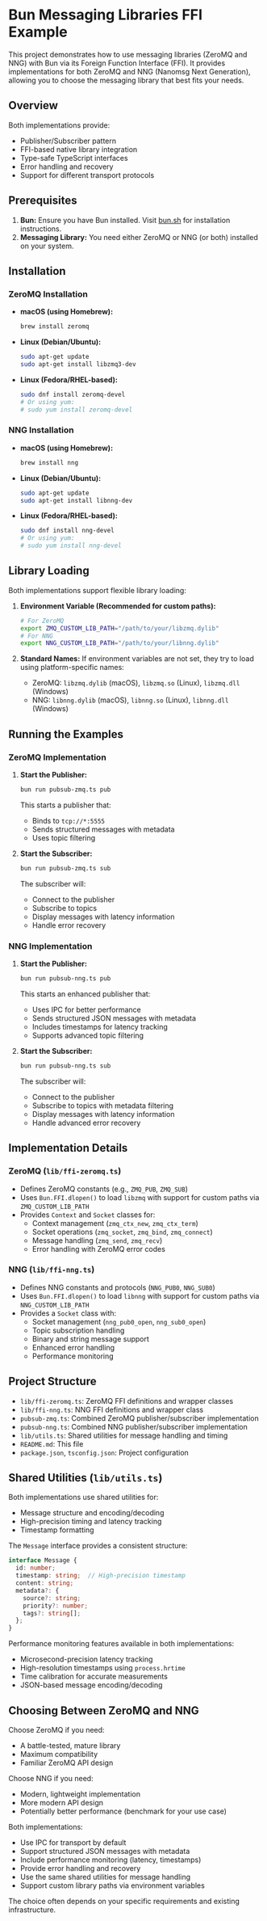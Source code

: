 # Bun Messaging Libraries FFI Example

This project demonstrates how to use messaging libraries (ZeroMQ and NNG) with Bun via its Foreign Function Interface (FFI). It provides implementations for both ZeroMQ and NNG (Nanomsg Next Generation), allowing you to choose the messaging library that best fits your needs.

## Overview

Both implementations provide:
- Publisher/Subscriber pattern
- FFI-based native library integration
- Type-safe TypeScript interfaces
- Error handling and recovery
- Support for different transport protocols

## Prerequisites

1. **Bun:** Ensure you have Bun installed. Visit [bun.sh](https://bun.sh/) for installation instructions.
2. **Messaging Library:** You need either ZeroMQ or NNG (or both) installed on your system.

## Installation

### ZeroMQ Installation

*   **macOS (using Homebrew):**
    ```bash
    brew install zeromq
    ```

*   **Linux (Debian/Ubuntu):**
    ```bash
    sudo apt-get update
    sudo apt-get install libzmq3-dev
    ```

*   **Linux (Fedora/RHEL-based):**
    ```bash
    sudo dnf install zeromq-devel
    # Or using yum:
    # sudo yum install zeromq-devel
    ```

### NNG Installation

*   **macOS (using Homebrew):**
    ```bash
    brew install nng
    ```

*   **Linux (Debian/Ubuntu):**
    ```bash
    sudo apt-get update
    sudo apt-get install libnng-dev
    ```

*   **Linux (Fedora/RHEL-based):**
    ```bash
    sudo dnf install nng-devel
    # Or using yum:
    # sudo yum install nng-devel
    ```

## Library Loading

Both implementations support flexible library loading:

1. **Environment Variable (Recommended for custom paths):**
   ```bash
   # For ZeroMQ
   export ZMQ_CUSTOM_LIB_PATH="/path/to/your/libzmq.dylib"
   # For NNG
   export NNG_CUSTOM_LIB_PATH="/path/to/your/libnng.dylib"
   ```

2. **Standard Names:** If environment variables are not set, they try to load using platform-specific names:
   - ZeroMQ: `libzmq.dylib` (macOS), `libzmq.so` (Linux), `libzmq.dll` (Windows)
   - NNG: `libnng.dylib` (macOS), `libnng.so` (Linux), `libnng.dll` (Windows)

## Running the Examples

### ZeroMQ Implementation

1. **Start the Publisher:**
    ```bash
    bun run pubsub-zmq.ts pub
    ```
    This starts a publisher that:
    - Binds to `tcp://*:5555`
    - Sends structured messages with metadata
    - Uses topic filtering

2. **Start the Subscriber:**
    ```bash
    bun run pubsub-zmq.ts sub
    ```
    The subscriber will:
    - Connect to the publisher
    - Subscribe to topics
    - Display messages with latency information
    - Handle error recovery

### NNG Implementation

1. **Start the Publisher:**
    ```bash
    bun run pubsub-nng.ts pub
    ```
    This starts an enhanced publisher that:
    - Uses IPC for better performance
    - Sends structured JSON messages with metadata
    - Includes timestamps for latency tracking
    - Supports advanced topic filtering

2. **Start the Subscriber:**
    ```bash
    bun run pubsub-nng.ts sub
    ```
    The subscriber will:
    - Connect to the publisher
    - Subscribe to topics with metadata filtering
    - Display messages with latency information
    - Handle advanced error recovery

## Implementation Details

### ZeroMQ (`lib/ffi-zeromq.ts`)

*   Defines ZeroMQ constants (e.g., `ZMQ_PUB`, `ZMQ_SUB`)
*   Uses `Bun.FFI.dlopen()` to load `libzmq` with support for custom paths via `ZMQ_CUSTOM_LIB_PATH`
*   Provides `Context` and `Socket` classes for:
    - Context management (`zmq_ctx_new`, `zmq_ctx_term`)
    - Socket operations (`zmq_socket`, `zmq_bind`, `zmq_connect`)
    - Message handling (`zmq_send`, `zmq_recv`)
    - Error handling with ZeroMQ error codes

### NNG (`lib/ffi-nng.ts`)

*   Defines NNG constants and protocols (`NNG_PUB0`, `NNG_SUB0`)
*   Uses `Bun.FFI.dlopen()` to load `libnng` with support for custom paths via `NNG_CUSTOM_LIB_PATH`
*   Provides a `Socket` class with:
    - Socket management (`nng_pub0_open`, `nng_sub0_open`)
    - Topic subscription handling
    - Binary and string message support
    - Enhanced error handling
    - Performance monitoring

## Project Structure

*   `lib/ffi-zeromq.ts`: ZeroMQ FFI definitions and wrapper classes
*   `lib/ffi-nng.ts`: NNG FFI definitions and wrapper class
*   `pubsub-zmq.ts`: Combined ZeroMQ publisher/subscriber implementation
*   `pubsub-nng.ts`: Combined NNG publisher/subscriber implementation
*   `lib/utils.ts`: Shared utilities for message handling and timing
*   `README.md`: This file
*   `package.json`, `tsconfig.json`: Project configuration

## Shared Utilities (`lib/utils.ts`)

Both implementations use shared utilities for:
- Message structure and encoding/decoding
- High-precision timing and latency tracking
- Timestamp formatting

The `Message` interface provides a consistent structure:
```typescript
interface Message {
  id: number;
  timestamp: string;  // High-precision timestamp
  content: string;
  metadata?: {
    source?: string;
    priority?: number;
    tags?: string[];
  };
}
```

Performance monitoring features available in both implementations:
- Microsecond-precision latency tracking
- High-resolution timestamps using `process.hrtime`
- Time calibration for accurate measurements
- JSON-based message encoding/decoding

## Choosing Between ZeroMQ and NNG

Choose ZeroMQ if you need:
- A battle-tested, mature library
- Maximum compatibility
- Familiar ZeroMQ API design

Choose NNG if you need:
- Modern, lightweight implementation
- More modern API design
- Potentially better performance (benchmark for your use case)

Both implementations:
- Use IPC for transport by default
- Support structured JSON messages with metadata
- Include performance monitoring (latency, timestamps)
- Provide error handling and recovery
- Use the same shared utilities for message handling
- Support custom library paths via environment variables

The choice often depends on your specific requirements and existing infrastructure.
